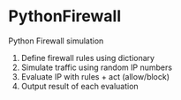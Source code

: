# PythonFirewall
Python Firewall simulation
1. Define firewall rules using dictionary
2. Simulate traffic using random IP numbers
3. Evaluate IP with rules + act (allow/block)
4. Output result of each evaluation
